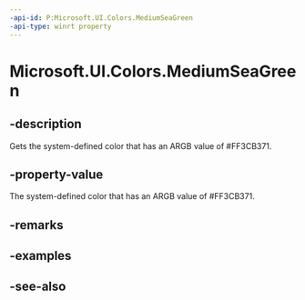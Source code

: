 ```yaml
---
-api-id: P:Microsoft.UI.Colors.MediumSeaGreen
-api-type: winrt property
---
```


<!-- Property syntax
public Windows.UI.Color MediumSeaGreen { get; }
-->

# Microsoft.UI.Colors.MediumSeaGreen

## -description

Gets the system-defined color that has an ARGB value of #FF3CB371.

## -property-value

The system-defined color that has an ARGB value of #FF3CB371.

## -remarks

## -examples

## -see-also
